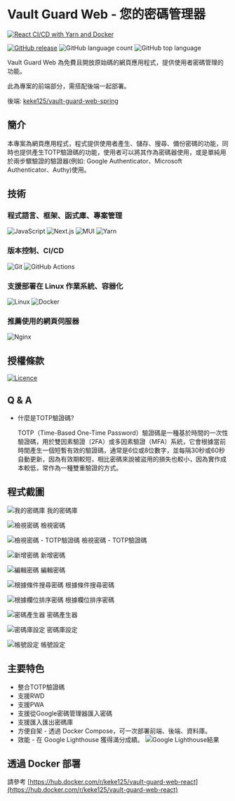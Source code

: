 # Vault Guard Web - 您的密碼管理器

[![React CI/CD with Yarn and Docker](https://github.com/keke125/vault-guard-web-react/actions/workflows/docker.yml/badge.svg)](https://github.com/keke125/vault-guard-web-react/actions/workflows/docker.yml)

[![GitHub release](https://img.shields.io/github/release/keke125/vault-guard-web-react.svg)](https://github.com/keke125/vault-guard-web-react/releases/latest)
![GitHub language count](https://img.shields.io/github/languages/count/keke125/vault-guard-web-react)
![GitHub top language](https://img.shields.io/github/languages/top/keke125/vault-guard-web-react)

Vault Guard Web 為免費且開放原始碼的網頁應用程式，提供使用者密碼管理的功能。

此為專案的前端部分，需搭配後端一起部署。

後端: [keke125/vault-guard-web-spring](https://github.com/keke125/vault-guard-web-spring)

## 簡介

本專案為網頁應用程式，程式提供使用者產生、儲存、搜尋、備份密碼的功能，同時也提供產生TOTP驗證碼的功能，使用者可以將其作為密碼器使用，或是單純用於兩步驟驗證的驗證器(例如: Google Authenticator、Microsoft Authenticator、Authy)使用。

## 技術

### 程式語言、框架、函式庫、專案管理

![JavaScript](https://shields.io/badge/JavaScript-F7DF1E?logo=JavaScript&logoColor=white&style=for-the-badge)
![Next.js](https://img.shields.io/badge/next.js-000000?style=for-the-badge&logo=nextdotjs&logoColor=white)
![MUI](https://img.shields.io/badge/Material%20UI-007FFF?style=for-the-badge&logo=mui&logoColor=white)
![Yarn](https://img.shields.io/badge/yarn-F37E42?style=for-the-badge&logo=yarn&logoColor=white)

### 版本控制、CI/CD

![Git](https://img.shields.io/badge/git-%23F05033.svg?style=for-the-badge&logo=git&logoColor=white)
![GitHub Actions](https://img.shields.io/badge/github%20actions-%232671E5.svg?style=for-the-badge&logo=githubactions&logoColor=white)

### 支援部署在 Linux 作業系統、容器化

![Linux](https://img.shields.io/badge/Linux-FCC624?style=for-the-badge&logo=linux&logoColor=white)
![Docker](https://img.shields.io/badge/docker-%230db7ed.svg?style=for-the-badge&logo=docker&logoColor=white)

### 推薦使用的網頁伺服器

![Nginx](https://img.shields.io/badge/nginx-%23009639.svg?style=for-the-badge&logo=nginx&logoColor=white)

## 授權條款

[![Licence](https://img.shields.io/github/license/keke125/pixel-art-filter-web?style=for-the-badge)](LICENSE)

## Q & A

* 什麼是TOTP驗證碼?

    TOTP（Time-Based One-Time Password）驗證碼是一種基於時間的一次性驗證碼，用於雙因素驗證（2FA）或多因素驗證（MFA）系統，它會根據當前時間產生一個短暫有效的驗證碼，通常是6位或8位數字，並每隔30秒或60秒自動更新，因為有效期較短，相比密碼來說被盜用的損失也較小，因為實作成本較低，常作為一種雙重驗證的方式。

## 程式截圖

![我的密碼庫](img/img.png)
我的密碼庫

![檢視密碼](img/img_1.png)
檢視密碼

![檢視密碼 - TOTP驗證碼](img/img_4.png)
檢視密碼 - TOTP驗證碼

![新增密碼](img/img_2.png)
新增密碼

![編輯密碼](img/img_3.png)
編輯密碼

![根據條件搜尋密碼](img/img_5.png)
根據條件搜尋密碼

![根據欄位排序密碼](img/img_6.png)
根據欄位排序密碼

![密碼產生器](img/img_7.png)
密碼產生器

![密碼庫設定](img/img_8.png)
密碼庫設定

![帳號設定](img/img_9.png)
帳號設定

## 主要特色

* 整合TOTP驗證碼
* 支援RWD
* 支援PWA
* 支援從Google密碼管理器匯入密碼
* 支援匯入匯出密碼庫
* 方便自架 - 透過 Docker Compose，可一次部署前端、後端、資料庫。
* 效能 - 在 Google Lighthouse 獲得滿分成績。
![Google Lighthouse結果](img/img_10.png)

## 透過 Docker 部署

請參考 [https://hub.docker.com/r/keke125/vault-guard-web-react](https://hub.docker.com/r/keke125/vault-guard-web-react)